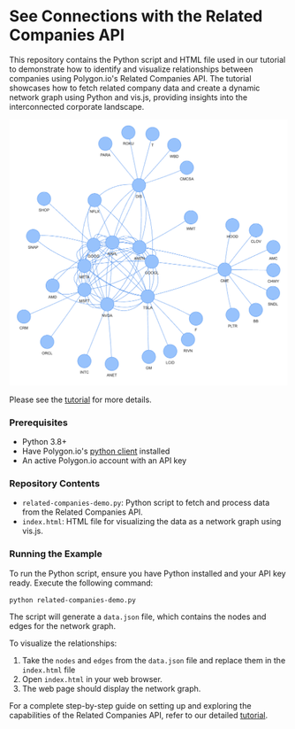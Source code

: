 # See Connections with the Related Companies API

This repository contains the Python script and HTML file used in our tutorial to demonstrate how to identify and visualize relationships between companies using Polygon.io's Related Companies API. The tutorial showcases how to fetch related company data and create a dynamic network graph using Python and vis.js, providing insights into the interconnected corporate landscape.

![Related Companies](./related-companies.png)

Please see the [tutorial](https://polygon.io/blog/related-companies-api) for more details.

### Prerequisites

- Python 3.8+
- Have Polygon.io's [python client](https://github.com/polygon-io/client-python) installed
- An active Polygon.io account with an API key

### Repository Contents

- `related-companies-demo.py`: Python script to fetch and process data from the Related Companies API.
- `index.html`: HTML file for visualizing the data as a network graph using vis.js.

### Running the Example

To run the Python script, ensure you have Python installed and your API key ready. Execute the following command:

```
python related-companies-demo.py
```

The script will generate a `data.json` file, which contains the nodes and edges for the network graph.

To visualize the relationships:

1. Take the `nodes` and `edges` from the `data.json` file and replace them in the `index.html` file
2. Open `index.html` in your web browser.
3. The web page should display the network graph.

For a complete step-by-step guide on setting up and exploring the capabilities of the Related Companies API, refer to our detailed [tutorial](https://polygon.io/blog/related-companies-api).
